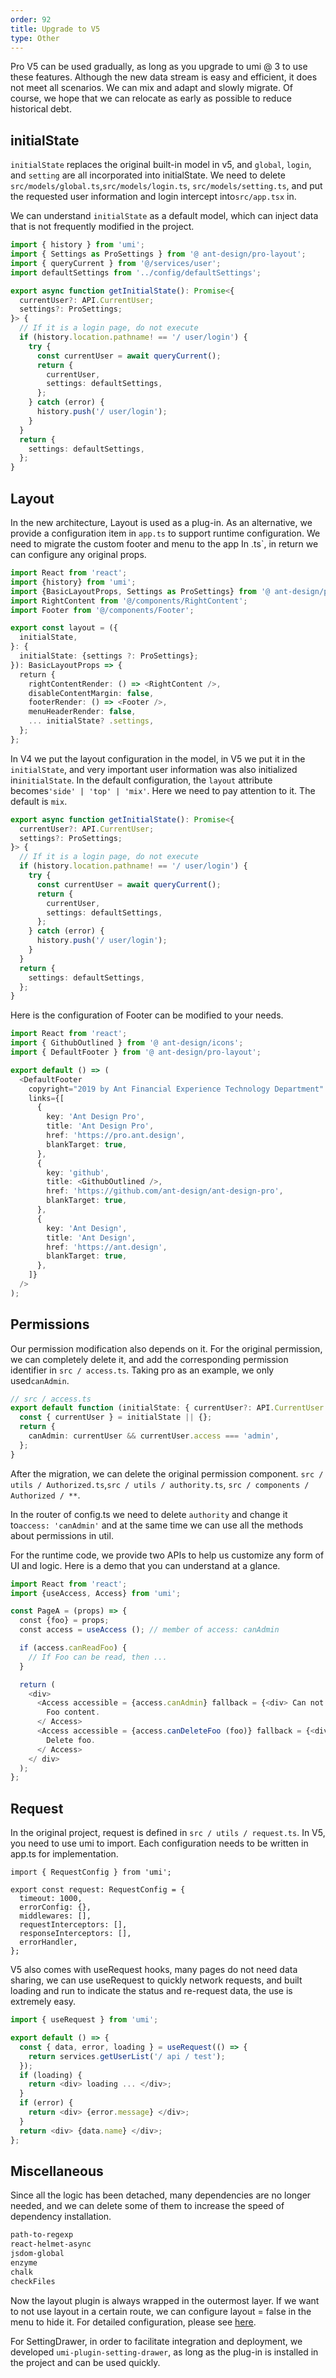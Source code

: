```yaml
---
order: 92
title: Upgrade to V5
type: Other
---
```


Pro V5 can be used gradually, as long as you upgrade to umi @ 3 to use these features. Although the new data stream is easy and efficient, it does not meet all scenarios. We can mix and adapt and slowly migrate. Of course, we hope that we can relocate as early as possible to reduce historical debt.

## initialState

`initialState` replaces the original built-in model in v5, and `global`, `login`, and `setting` are all incorporated into initialState. We need to delete `src/models/global.ts`,`src/models/login.ts`, `src/models/setting.ts`, and put the requested user information and login intercept into`src/app.tsx` in.

We can understand `initialState` as a default model, which can inject data that is not frequently modified in the project.

```ts
import { history } from 'umi';
import { Settings as ProSettings } from '@ ant-design/pro-layout';
import { queryCurrent } from '@/services/user';
import defaultSettings from '../config/defaultSettings';

export async function getInitialState(): Promise<{
  currentUser?: API.CurrentUser;
  settings?: ProSettings;
}> {
  // If it is a login page, do not execute
  if (history.location.pathname! == '/ user/login') {
    try {
      const currentUser = await queryCurrent();
      return {
        currentUser,
        settings: defaultSettings,
      };
    } catch (error) {
      history.push('/ user/login');
    }
  }
  return {
    settings: defaultSettings,
  };
}
```

## Layout

In the new architecture, Layout is used as a plug-in. As an alternative, we provide a configuration item in `app.ts` to support runtime configuration. We need to migrate the custom footer and menu to the app In .ts`, in return we can configure any original props.

```typescript
import React from 'react';
import {history} from 'umi';
import {BasicLayoutProps, Settings as ProSettings} from '@ ant-design/pro-layout';
import RightContent from '@/components/RightContent';
import Footer from '@/components/Footer';

export const layout = ({
  initialState,
}: {
  initialState: {settings ?: ProSettings};
}): BasicLayoutProps => {
  return {
    rightContentRender: () => <RightContent />,
    disableContentMargin: false,
    footerRender: () => <Footer />,
    menuHeaderRender: false,
    ... initialState? .settings,
  };
};
```

In V4 we put the layout configuration in the model, in V5 we put it in the `initialState`, and very important user information was also initialized in`initialState`. In the default configuration, the `layout` attribute becomes`'side' | 'top' | 'mix'`. Here we need to pay attention to it. The default is `mix`.

```typescript
export async function getInitialState(): Promise<{
  currentUser?: API.CurrentUser;
  settings?: ProSettings;
}> {
  // If it is a login page, do not execute
  if (history.location.pathname! == '/ user/login') {
    try {
      const currentUser = await queryCurrent();
      return {
        currentUser,
        settings: defaultSettings,
      };
    } catch (error) {
      history.push('/ user/login');
    }
  }
  return {
    settings: defaultSettings,
  };
}
```

Here is the configuration of Footer can be modified to your needs.

```ts
import React from 'react';
import { GithubOutlined } from '@ ant-design/icons';
import { DefaultFooter } from '@ ant-design/pro-layout';

export default () => (
  <DefaultFooter
    copyright="2019 by Ant Financial Experience Technology Department"
    links={[
      {
        key: 'Ant Design Pro',
        title: 'Ant Design Pro',
        href: 'https://pro.ant.design',
        blankTarget: true,
      },
      {
        key: 'github',
        title: <GithubOutlined />,
        href: 'https://github.com/ant-design/ant-design-pro',
        blankTarget: true,
      },
      {
        key: 'Ant Design',
        title: 'Ant Design',
        href: 'https://ant.design',
        blankTarget: true,
      },
    ]}
  />
);
```

## Permissions

Our permission modification also depends on it. For the original permission, we can completely delete it, and add the corresponding permission identifier in `src / access.ts`. Taking pro as an example, we only used`canAdmin`.

```typescript
// src / access.ts
export default function (initialState: { currentUser?: API.CurrentUser | undefined }) {
  const { currentUser } = initialState || {};
  return {
    canAdmin: currentUser && currentUser.access === 'admin',
  };
}
```

After the migration, we can delete the original permission component. `src / utils / Authorized.ts`,`src / utils / authority.ts`, `src / components / Authorized / **`.

In the router of config.ts we need to delete `authority` and change it to`access: 'canAdmin'` and at the same time we can use all the methods about permissions in util.

For the runtime code, we provide two APIs to help us customize any form of UI and logic. Here is a demo that you can understand at a glance.

```typescript
import React from 'react';
import {useAccess, Access} from 'umi';

const PageA = (props) => {
  const {foo} = props;
  const access = useAccess (); // member of access: canAdmin

  if (access.canReadFoo) {
    // If Foo can be read, then ...
  }

  return (
    <div>
      <Access accessible = {access.canAdmin} fallback = {<div> Can not read foo content. </ Div>}>
        Foo content.
      </ Access>
      <Access accessible = {access.canDeleteFoo (foo)} fallback = {<div> Can not delete foo. </ Div>}>
        Delete foo.
      </ Access>
    </ div>
  );
};
```

## Request

In the original project, request is defined in `src / utils / request.ts`. In V5, you need to use umi to import. Each configuration needs to be written in app.ts for implementation.

```tsx
import { RequestConfig } from 'umi';

export const request: RequestConfig = {
  timeout: 1000,
  errorConfig: {},
  middlewares: [],
  requestInterceptors: [],
  responseInterceptors: [],
  errorHandler,
};
```

V5 also comes with useRequest hooks, many pages do not need data sharing, we can use useRequest to quickly network requests, and built loading and run to indicate the status and re-request data, the use is extremely easy.

```ts
import { useRequest } from 'umi';

export default () => {
  const { data, error, loading } = useRequest(() => {
    return services.getUserList('/ api / test');
  });
  if (loading) {
    return <div> loading ... </div>;
  }
  if (error) {
    return <div> {error.message} </div>;
  }
  return <div> {data.name} </div>;
};
```

## Miscellaneous

Since all the logic has been detached, many dependencies are no longer needed, and we can delete some of them to increase the speed of dependency installation.

```bash
path-to-regexp
react-helmet-async
jsdom-global
enzyme
chalk
checkFiles
```

Now the layout plugin is always wrapped in the outermost layer. If we want to not use layout in a certain route, we can configure layout = false in the menu to hide it. For detailed configuration, please see [here](https://umijs.org/zh-CN/plugins/plugin-layout#layout).

For SettingDrawer, in order to facilitate integration and deployment, we developed `umi-plugin-setting-drawer`, as long as the plug-in is installed in the project and can be used quickly.
